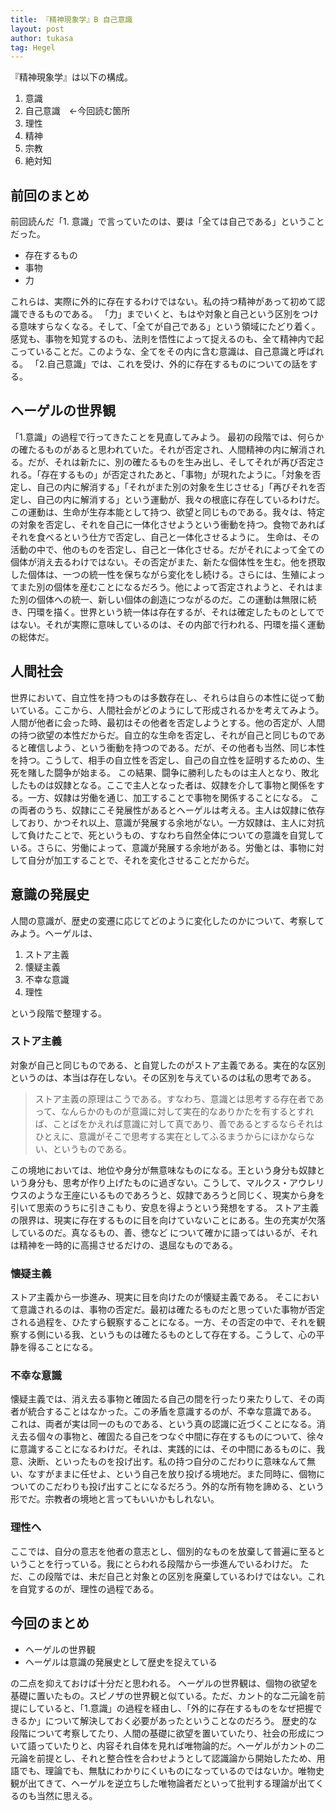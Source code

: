 ```yaml
---
title: 『精神現象学』B 自己意識
layout: post
author: tukasa
tag: Hegel
---
```

『精神現象学』は以下の構成。

1. 意識
2. 自己意識　←今回読む箇所
3. 理性
4. 精神
5. 宗教
6. 絶対知

## 前回のまとめ

前回読んだ「1. 意識」で言っていたのは、要は「全ては自己である」ということだった。

- 存在するもの
- 事物
- 力

これらは、実際に外的に存在するわけではない。私の持つ精神があって初めて認識できるものである。
「力」までいくと、もはや対象と自己という区別をつける意味すらなくなる。そして、「全てが自己である」という領域にたどり着く。感覚も、事物を知覚するのも、法則を悟性によって捉えるのも、全て精神内で起こっていることだ。このような、全てをその内に含む意識は、自己意識と呼ばれる。
「2.自己意識」では、これを受け、外的に存在するものについての話をする。

## ヘーゲルの世界観

「1.意識」の過程で行ってきたことを見直してみよう。
最初の段階では、何らかの確たるものがあると思われていた。それが否定され、人間精神の内に解消される。だが、それは新たに、別の確たるものを生み出し、そしてそれが再び否定される。「存在するもの」が否定されたあと、「事物」が現れたように。「対象を否定し、自己の内に解消する」「それがまた別の対象を生じさせる」「再びそれを否定し、自己の内に解消する」という運動が、我々の根底に存在しているわけだ。
この運動は、生命が生存本能として持つ、欲望と同じものである。我々は、特定の対象を否定し、それを自己に一体化させようという衝動を持つ。食物であればそれを食べるという仕方で否定し、自己と一体化させるように。
生命は、その活動の中で、他のものを否定し、自己と一体化させる。だがそれによって全ての個体が消え去るわけではない。その否定がまた、新たな個体性を生む。他を摂取した個体は、一つの統一性を保ちながら変化をし続ける。さらには、生殖によってまた別の個体を産むことになるだろう。他によって否定されようと、それはまた別の個体への統一、新しい個体の創造につながるのだ。この運動は無限に続き、円環を描く。世界という統一体は存在するが、それは確定したものとしてではない。それが実際に意味しているのは、その内部で行われる、円環を描く運動の総体だ。

## 人間社会

世界において、自立性を持つものは多数存在し、それらは自らの本性に従って動いている。ここから、人間社会がどのようにして形成されるかを考えてみよう。
人間が他者に会った時、最初はその他者を否定しようとする。他の否定が、人間の持つ欲望の本性だからだ。自立的な生命を否定し、それが自己と同じものであると確信しよう、という衝動を持つのである。だが、その他者も当然、同じ本性を持つ。こうして、相手の自立性を否定し、自己の自立性を証明するための、生死を賭した闘争が始まる。
この結果、闘争に勝利したものは主人となり、敗北したものは奴隷となる。ここで主人となった者は、奴隷を介して事物と関係をする。一方、奴隷は労働を通じ、加工することで事物を関係することになる。
この両者のうち、奴隷にこそ発展性があるとヘーゲルは考える。主人は奴隷に依存しており、かつそれ以上、意識が発展する余地がない。一方奴隷は、主人に対抗して負けたことで、死というもの、すなわち自然全体についての意識を自覚している。さらに、労働によって、意識が発展する余地がある。労働とは、事物に対して自分が加工することで、それを変化させることだからだ。

## 意識の発展史

人間の意識が、歴史の変遷に応じてどのように変化したのかについて、考察してみよう。ヘーゲルは、

1. ストア主義
2. 懐疑主義
3. 不幸な意識
4. 理性

という段階で整理する。

### ストア主義

対象が自己と同じものである、と自覚したのがストア主義である。実在的な区別というのは、本当は存在しない。その区別を与えているのは私の思考である。

>ストア主義の原理はこうである。すなわち、意識とは思考する存在者であって、なんらかのものが意識に対して実在的なありかたを有するとすれば、ことばをかえれば意識に対して真であり、善であるとするならそれはひとえに、意識がそこで思考する実在としてふるまうからにほかならない、というものである。

この境地においては、地位や身分が無意味なものになる。王という身分も奴隷という身分も、思考が作り上げたものに過ぎない。こうして、マルクス・アウレリウスのような王座にいるものであろうと、奴隷であろうと同じく、現実から身を引いて思索のうちに引きこもり、安息を得ようという発想をする。
ストア主義の限界は、現実に存在するものに目を向けていないことにある。生の充実が欠落しているのだ。真なるもの、善、徳など
について確かに語ってはいるが、それは精神を一時的に高揚させるだけの、退屈なものである。

### 懐疑主義

ストア主義から一歩進み、現実に目を向けたのが懐疑主義である。
そこにおいて意識されるのは、事物の否定だ。最初は確たるものだと思っていた事物が否定される過程を、ひたすら観察することになる。一方、その否定の中で、それを観察する側にいる我、というものは確たるものとして存在する。こうして、心の平静を得ることになる。

### 不幸な意識

懐疑主義では、消え去る事物と確固たる自己の間を行ったり来たりして、その両者が統合することはなかった。この矛盾を意識するのが、不幸な意識である。
これは、両者が実は同一のものである、という真の認識に近づくことになる。消え去る個々の事物と、確固たる自己をつなぐ中間に存在するものについて、徐々に意識することになるわけだ。それは、実践的には、その中間にあるものに、我意、決断、といったものを投げ出す。私の持つ自分のこだわりに意味なんて無い、なすがままに任せよ、という自己を放り投げる境地だ。また同時に、個物についてのこだわりも投げ出すことになるだろう。外的な所有物を諦める、という形でだ。宗教者の境地と言ってもいいかもしれない。

### 理性へ

ここでは、自分の意志を他者の意志とし、個別的なものを放棄して普遍に至るということを行っている。我にとらわれる段階から一歩進んでいるわけだ。
ただ、この段階では、未だ自己と対象との区別を廃棄しているわけではない。これを自覚するのが、理性の過程である。

## 今回のまとめ

- ヘーゲルの世界観
- ヘーゲルは意識の発展史として歴史を捉えている

の二点を抑えておけば十分だと思われる。
ヘーゲルの世界観は、個物の欲望を基礎に置いたもの。スピノザの世界観と似ている。ただ、カント的な二元論を前提にしていると、「1.意識」の過程を経由し、「外的に存在するものをなぜ把握できるか」について解決しておく必要があったということなのだろう。
歴史的な段階について考察してたり、人間の基礎に欲望を置いていたり、社会の形成について語っていたりと、内容それ自体を見れば唯物論的だ。ヘーゲルがカントの二元論を前提とし、それと整合性を合わせようとして認識論から開始したため、用語でも、理論でも、無駄にわかりにくいものになっているのではないか。唯物史観が出てきて、ヘーゲルを逆立ちした唯物論者だといって批判する理論が出てくるのも当然に思える。

